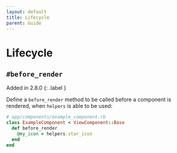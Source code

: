 ```yaml
---
layout: default
title: Lifecycle
parent: Guide
---
```


# Lifecycle

## `#before_render`

Added in 2.8.0
{: .label }

Define a `before_render` method to be called before a component is rendered, when `helpers` is able to be used:

```ruby
# app/components/example_component.rb
class ExampleComponent < ViewComponent::Base
  def before_render
    @my_icon = helpers.star_icon
  end
end
```

